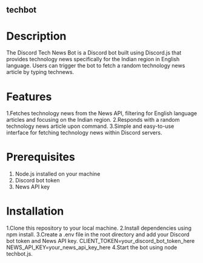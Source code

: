 ## techbot
# Description
The Discord Tech News Bot is a Discord bot built using Discord.js that provides technology news specifically for the Indian region in English language. Users can trigger the bot to fetch a random technology news article by typing technews.

# Features
1.Fetches technology news from the News API, filtering for English language articles and focusing on the Indian region.
2.Responds with a random technology news article upon command.
3.Simple and easy-to-use interface for fetching technology news within Discord servers.

# Prerequisites
1. Node.js installed on your machine
2. Discord bot token
3. News API key

# Installation
1.Clone this repository to your local machine.
2.Install dependencies using npm install.
3.Create a .env file in the root directory and add your Discord bot token and News API key.
CLIENT_TOKEN=your_discord_bot_token_here
NEWS_API_KEY=your_news_api_key_here
4.Start the bot using node techbot.js.
